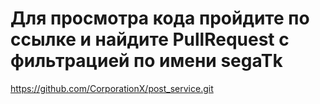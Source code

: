 # Для просмотра кода пройдите по ссылке и найдите PullRequest с фильтрацией по имени segaTk
 https://github.com/CorporationX/post_service.git
